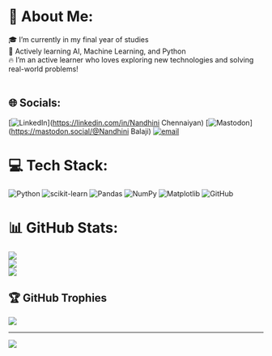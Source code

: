 # 💫 About Me:
🎓 I’m currently in my final year of studies<br>🤖 Actively learning AI, Machine Learning, and Python<br>🔥 I’m an active learner who loves exploring new technologies and solving real-world problems!<br><br>


## 🌐 Socials:
[![LinkedIn](https://img.shields.io/badge/LinkedIn-%230077B5.svg?logo=linkedin&logoColor=white)](https://linkedin.com/in/Nandhini Chennaiyan) [![Mastodon](https://img.shields.io/badge/-MASTODON-%232B90D9?logo=mastodon&logoColor=white)](https://mastodon.social/@Nandhini Balaji) [![email](https://img.shields.io/badge/Email-D14836?logo=gmail&logoColor=white)](mailto:nandhinichennaiyan2@gmail.com) 

# 💻 Tech Stack:
![Python](https://img.shields.io/badge/python-3670A0?style=for-the-badge&logo=python&logoColor=ffdd54) ![scikit-learn](https://img.shields.io/badge/scikit--learn-%23F7931E.svg?style=for-the-badge&logo=scikit-learn&logoColor=white) ![Pandas](https://img.shields.io/badge/pandas-%23150458.svg?style=for-the-badge&logo=pandas&logoColor=white) ![NumPy](https://img.shields.io/badge/numpy-%23013243.svg?style=for-the-badge&logo=numpy&logoColor=white) ![Matplotlib](https://img.shields.io/badge/Matplotlib-%23ffffff.svg?style=for-the-badge&logo=Matplotlib&logoColor=black) ![GitHub](https://img.shields.io/badge/github-%23121011.svg?style=for-the-badge&logo=github&logoColor=white)
# 📊 GitHub Stats:
![](https://github-readme-stats.vercel.app/api?username=Nandhini0303&theme=dark&hide_border=false&include_all_commits=false&count_private=false)<br/>
![](https://nirzak-streak-stats.vercel.app/?user=Nandhini0303&theme=dark&hide_border=false)<br/>
![](https://github-readme-stats.vercel.app/api/top-langs/?username=Nandhini0303&theme=dark&hide_border=false&include_all_commits=false&count_private=false&layout=compact)

## 🏆 GitHub Trophies
![](https://github-profile-trophy.vercel.app/?username=Nandhini0303&theme=radical&no-frame=false&no-bg=true&margin-w=4)

---
[![](https://visitcount.itsvg.in/api?id=Nandhini0303&icon=0&color=0)](https://visitcount.itsvg.in)

<!-- Proudly created with GPRM ( https://gprm.itsvg.in ) -->
